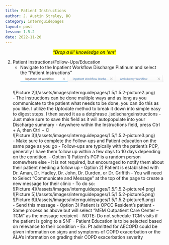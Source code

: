 ```yaml
---
title: Patient Instructions
author: J. Austin Straley, DO
category: internguidepages
layout: post
lesson: 1.5.2
date: 2022-11-20
---
```


*<center><mark>“Drop a lil' knowledge on 'em”</mark></center>*

2. Patient Instructions/Follow-Ups/Education
    - Navigate to the Inpatient Workflow Discharge Platinum and select the “Patient Instructions”<br>
    ![Picture 1](/assets/images/internguidepages/1.5/1.5.2-picture1.png) 
    <br>
    ![Picture 2](/assets/images/internguidepages/1.5/1.5.2-picture2.png) 
	<br>
    - The instructions can be done multiple ways and as long as you communicate to the patient what needs to be done, you can do this as you like. I utilize the Uptodate method to break it down into simple easy to digest steps. I then saved it as a dotphrase .jsdischargeinstructions
        - Just make sure to save this field as it will autopopulate into your Discharge summary
        - Anywhere within the Instructions field, press Ctrl + A, then Ctrl + C<br>
    ![Picture 3](/assets/images/internguidepages/1.5/1.5.2-picture3.png) 
	<br>
	- Make sure to complete the Follow-ups and Patient education on the same page as you go
        - Follow-ups are typically with the patient’s PCP, generally I have them follow up within a few days to 10 days depending on the condition.
            - Option 1) Patient’s PCP is a random person somewhere else
                - It is not required, but encouraged to notify them about their patient needing a follow up
            - Option 2) Patient is established with Dr. Aman, Dr. Hadley, Dr. John, Dr. Durden, or Dr. Griffith
                - You will need to Select “Communicate and Message” at the top of the page to create a new message for their clinic
                - To do so:<br>
        ![Picture 4](/assets/images/internguidepages/1.5/1.5.2-picture4.png) 
        <br>
        ![Picture 5](/assets/images/internguidepages/1.5/1.5.2-picture5.png) 
        <br>
        ![Picture 6](/assets/images/internguidepages/1.5/1.5.2-picture6.png) 
        <br>
        - Send this message
            - Option 3) Patient is OPCC Resident’s patient
                - Same process as above but will select “MEM Outpatient Care Center – TCM” as the message recipient
            - NOTE: Do not schedule TCM visits if the patient is going to a SNF
        - Patient Education is to be selected based on relevance to their condition
            - Ex. Pt admitted for AECOPD could be given information on signs and symptoms of COPD exacerbation or the ALA’s information on grading their COPD exacerbation severity
